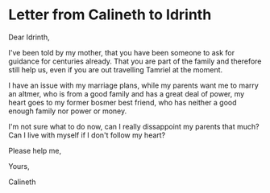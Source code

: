 # Letter from Calineth to Idrinth
Dear Idrinth,

I've been told by my mother, that you have been someone to ask for guidance for centuries already. That you are part of the family and therefore still help us, even if you are out travelling Tamriel at the moment.

I have an issue with my marriage plans, while my parents want me to marry an altmer, who is from a good family and has a great deal of power, my heart goes to my former bosmer best friend, who has neither a good enough family nor power or money.

I'm not sure what to do now, can I really dissappoint my parents that much? Can I live with myself if I don't follow my heart?

Please help me,

Yours,

Calineth
